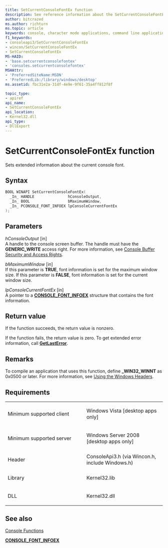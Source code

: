 ```yaml
---
title: SetCurrentConsoleFontEx function
description: See reference information about the SetCurrentConsoleFontEx function, which sets extended information about the current console font.
author: bitcrazed
ms.author: richturn
ms.topic: article
keywords: console, character mode applications, command line applications, terminal applications, console api
f1_keywords:
- consoleapi3/SetCurrentConsoleFontEx
- wincon/SetCurrentConsoleFontEx
- SetCurrentConsoleFontEx
MS-HAID:
- 'base.setcurrentconsolefontex'
- 'consoles.setcurrentconsolefontex'
MSHAttr:
- 'PreferredSiteName:MSDN'
- 'PreferredLib:/library/windows/desktop'
ms.assetid: fbc31e2a-31df-4e9e-9f61-35a4ff812f8f

topic_type:
- apiref
api_name:
- SetCurrentConsoleFontEx
api_location:
- Kernel32.dll
api_type:
- DllExport
---
```


# SetCurrentConsoleFontEx function


Sets extended information about the current console font.

Syntax
------

```C
BOOL WINAPI SetCurrentConsoleFontEx(
  _In_ HANDLE               hConsoleOutput,
  _In_ BOOL                 bMaximumWindow,
  _In_ PCONSOLE_FONT_INFOEX lpConsoleCurrentFontEx
);
```

Parameters
----------

*hConsoleOutput* \[in\]  
A handle to the console screen buffer. The handle must have the **GENERIC\_WRITE** access right. For more information, see [Console Buffer Security and Access Rights](console-buffer-security-and-access-rights.md).

*bMaximumWindow* \[in\]  
If this parameter is **TRUE**, font information is set for the maximum window size. If this parameter is **FALSE**, font information is set for the current window size.

*lpConsoleCurrentFontEx* \[in\]  
A pointer to a [**CONSOLE\_FONT\_INFOEX**](console-font-infoex.md) structure that contains the font information.

Return value
------------

If the function succeeds, the return value is nonzero.

If the function fails, the return value is zero. To get extended error information, call [**GetLastError**](https://msdn.microsoft.com/library/windows/desktop/ms679360).

Remarks
-------

To compile an application that uses this function, define **\_WIN32\_WINNT** as 0x0500 or later. For more information, see [Using the Windows Headers](https://msdn.microsoft.com/library/windows/desktop/aa383745).

Requirements
------------

<table>
<colgroup>
<col width="50%" />
<col width="50%" />
</colgroup>
<tbody>
<tr class="odd">
<td><p>Minimum supported client</p></td>
<td><p>Windows Vista [desktop apps only]</p></td>
</tr>
<tr class="even">
<td><p>Minimum supported server</p></td>
<td><p>Windows Server 2008 [desktop apps only]</p></td>
</tr>
<tr class="odd">
<td><p>Header</p></td>
<td>ConsoleApi3.h (via Wincon.h, include Windows.h)</td>
</tr>
<tr class="even">
<td><p>Library</p></td>
<td>Kernel32.lib</td>
</tr>
<tr class="odd">
<td><p>DLL</p></td>
<td>Kernel32.dll</td>
</tr>
<tr class="even">
</tr>
<tr class="odd">
</tr>
<tr class="even">
</tr>
</tbody>
</table>

## <span id="see_also"></span>See also


[Console Functions](console-functions.md)

[**CONSOLE\_FONT\_INFOEX**](console-font-infoex.md)

 

 




